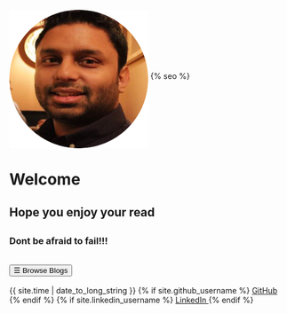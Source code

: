 <head>
<meta name="viewport" content="width=device-width, initial-scale=1">
<style>
/* The sidebar menu */
.sidebar {
  height: 100%; /* 100% Full-height */
  width: 0; /* 0 width - change this with JavaScript */
  position: fixed; /* Stay in place */
  z-index: 1; /* Stay on top */
  top: 0;
  left: 0;
  background-color: #111; /* Black*/
  overflow-x: hidden; /* Disable horizontal scroll */
  padding-top: 60px; /* Place content 60px from the top */
  transition: 0.5s; /* 0.5 second transition effect to slide in the sidebar */
}

/* The sidebar links */
.sidebar a {
  padding: 8px 8px 8px 32px;
  text-decoration: none;
  color: #818181;
  display: block;
  transition: 0.3s;
}

/* When you mouse over the navigation links, change their color */
.sidebar a:hover {
  color: #f1f1f1;
}

/* Position and style the close button (top right corner) */
.sidebar .closebtn {
  position: absolute;
  top: 0;
  right: 25px;
  font-size: 36px;
  margin-left: 50px;
}

/* The button used to open the sidebar */
.openbtn {
  font-size: 20px;
  cursor: pointer;
  background-color: #111;
  color: white;
  padding: 10px 15px;
  border: none;
}

.openbtn:hover {
  background-color: #444;
}

/* Style page content - use this if you want to push the page content to the right when you open the side navigation */
#main {
  transition: margin-left .5s; /* If you want a transition effect */
  padding: 20px;
}

/* On smaller screens, where height is less than 450px, change the style of the sidenav (less padding and a smaller font size) */
@media screen and (max-height: 450px) {
  .sidebar {padding-top: 15px;}
  .sidebar a {font-size: 18px;}
}
</style>

<script>
/* Set the width of the sidebar to 250px and the left margin of the page content to 250px */
function openNav() {
  document.getElementById("mySidebar").style.width = "450px";
  document.getElementById("main").style.marginLeft = "250px";
}

/* Set the width of the sidebar to 0 and the left margin of the page content to 0 */
function closeNav() {
  document.getElementById("mySidebar").style.width = "0";
  document.getElementById("main").style.marginLeft = "0";
}
</script>

</head>

<link rel="stylesheet" href="//maxcdn.bootstrapcdn.com/font-awesome/4.3.0/css/font-awesome.min.css">

<div id="main">

<img src="./img/logo.png" alt="Arvin Bhurtun" width="250" height="250" align="middle">
 {% seo %}

<h1>Welcome</h1>

<h2>Hope you enjoy your read<h2>

<h3>Dont be afraid to fail!!!</h3>

<div id="mySidebar" class="sidebar">
  <a href="javascript:void(0)" class="closebtn" onclick="closeNav()">&times;</a>
  <a href="blogs/trunkBasedDevelopment.html">Trunk Based Development</a>
  <a href="blogs/managingCrossTeamDependencies.html">Managing Cross Team Dependencies</a>
  <a href="blogs/goodTechLead.html">Good Tech Lead</a>
  <a href="blogs/debugAWSLambda.html">Debug AWS Lambda using VsCode</a>
  <a href="blogs/awsSamNetCore.html">AWS SAM .Net Core</a>
  <a href="blogs/aspnetCoreAwsLambdaServerless.html">Aspnet-core Aws-lambda Serverless</a>
  <a href="blogs/dockerFundamentals.html">Docker tutorial</a>
  <a href="blogs/enzymeTDD.html">Quick Enzyme TDD</a>
  <a href="blogs/jestTDD.html">Quick Jest TDD</a>
  <a href="blogs/jestVSmocha.html">Jest vs Mocha</a>
  <a href="blogs/keepingSecrets.html">Keeping Secrets</a>
  <a href="blogs/testQuality.html">Test Quality</a>
  <a href="blogs/pairProgramming.html">Pair Programming</a>
  <a href="blogs/migrateRepoFromTfsToGithub.html">Migrate repository from TFS to Github</a>
  <a href="blogs/awsECSDocker.html">AWS ECS and Docker Quick Guide</a>
  <a href="blogs/1-1.html">The 1-1s</a>
  <a href="blogs/em.html">The Engineering Manager</a>
  <a href="blogs/juniorMidSenior.html">Junior Mid Senior Developers</a>
  <a href="blogs/doingDevOpsRight.html">DoingDevOpsRight</a>
</div>

<br>
  <button class="openbtn" onclick="openNav()">&#9776; Browse Blogs</button>
<br>
<br>

<div class="pad">
  {{ site.time | date_to_long_string }}
  {% if site.github_username %}
      <a href="https://github.com/{{ site.github_username }}">
        <i class="fa fa-github"></i> GitHub
      </a>
  {% endif %}
  {% if site.linkedin_username %}
      <a href="https://linkedin.com/in/{{ site.linkedin_username }}">
        <i class="fa fa-linkedin"></i> LinkedIn
      </a>
  {% endif %}
</div>
